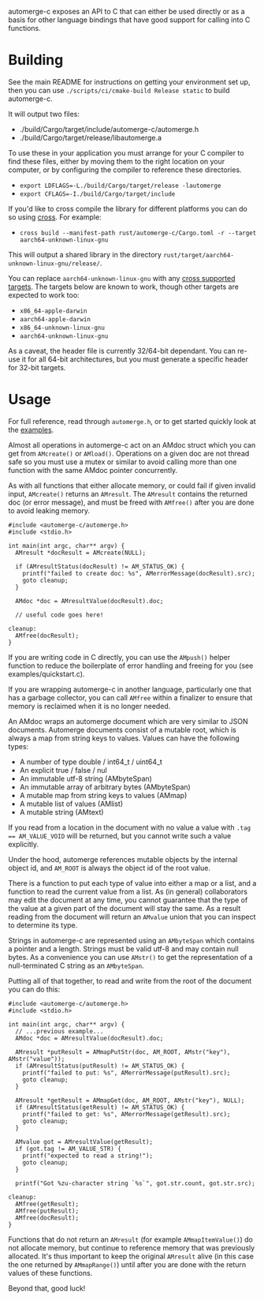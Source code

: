 automerge-c exposes an API to C that can either be used directly or as a basis
for other language bindings that have good support for calling into C functions.

# Building

See the main README for instructions on getting your environment set up, then
you can use `./scripts/ci/cmake-build Release static` to build automerge-c.

It will output two files:

- ./build/Cargo/target/include/automerge-c/automerge.h
- ./build/Cargo/target/release/libautomerge.a

To use these in your application you must arrange for your C compiler to find
these files, either by moving them to the right location on your computer, or
by configuring the compiler to reference these directories.

- `export LDFLAGS=-L./build/Cargo/target/release -lautomerge`
- `export CFLAGS=-I./build/Cargo/target/include`

If you'd like to cross compile the library for different platforms you can do so
using [cross](https://github.com/cross-rs/cross). For example:

- `cross build --manifest-path rust/automerge-c/Cargo.toml -r --target aarch64-unknown-linux-gnu`

This will output a shared library in the directory `rust/target/aarch64-unknown-linux-gnu/release/`.

You can replace `aarch64-unknown-linux-gnu` with any [cross supported targets](https://github.com/cross-rs/cross#supported-targets). The targets below are known to work, though other targets are expected to work too:

- `x86_64-apple-darwin`
- `aarch64-apple-darwin`
- `x86_64-unknown-linux-gnu`
- `aarch64-unknown-linux-gnu`

As a caveat, the header file is currently 32/64-bit dependant. You can re-use it
for all 64-bit architectures, but you must generate a specific header for 32-bit
targets.

# Usage

For full reference, read through `automerge.h`, or to get started quickly look
at the
[examples](https://github.com/automerge/automerge-rs/tree/main/rust/automerge-c/examples).

Almost all operations in automerge-c act on an AMdoc struct which you can get
from `AMcreate()` or `AMload()`. Operations on a given doc are not thread safe
so you must use a mutex or similar to avoid calling more than one function with
the same AMdoc pointer concurrently.

As with all functions that either allocate memory, or could fail if given
invalid input, `AMcreate()` returns an `AMresult`. The `AMresult` contains the
returned doc (or error message), and must be freed with `AMfree()` after you are
done to avoid leaking memory.

```
#include <automerge-c/automerge.h>
#include <stdio.h>

int main(int argc, char** argv) {
  AMresult *docResult = AMcreate(NULL);

  if (AMresultStatus(docResult) != AM_STATUS_OK) {
    printf("failed to create doc: %s", AMerrorMessage(docResult).src);
    goto cleanup;
  }

  AMdoc *doc = AMresultValue(docResult).doc;

  // useful code goes here!

cleanup:
  AMfree(docResult);
}
```

If you are writing code in C directly, you can use the `AMpush()` helper
function to reduce the boilerplate of error handling and freeing for you (see
examples/quickstart.c).

If you are wrapping automerge-c in another language, particularly one that has a
garbage collector, you can call `AMfree` within a finalizer to ensure that memory
is reclaimed when it is no longer needed.

An AMdoc wraps an automerge document which are very similar to JSON documents.
Automerge documents consist of a mutable root, which is always a map from string
keys to values. Values can have the following types:

- A number of type double / int64_t / uint64_t
- An explicit true / false / nul
- An immutable utf-8 string (AMbyteSpan)
- An immutable array of arbitrary bytes (AMbyteSpan)
- A mutable map from string keys to values (AMmap)
- A mutable list of values (AMlist)
- A mutable string (AMtext)

If you read from a location in the document with no value a value with
`.tag == AM_VALUE_VOID` will be returned, but you cannot write such a value explicitly.

Under the hood, automerge references mutable objects by the internal object id,
and `AM_ROOT` is always the object id of the root value.

There is a function to put each type of value into either a map or a list, and a
function to read the current value from a list. As (in general) collaborators
may edit the document at any time, you cannot guarantee that the type of the
value at a given part of the document will stay the same. As a result reading
from the document will return an `AMvalue` union that you can inspect to
determine its type.

Strings in automerge-c are represented using an `AMbyteSpan` which contains a
pointer and a length. Strings must be valid utf-8 and may contain null bytes.
As a convenience you can use `AMstr()` to get the representation of a
null-terminated C string as an `AMbyteSpan`.

Putting all of that together, to read and write from the root of the document
you can do this:

```
#include <automerge-c/automerge.h>
#include <stdio.h>

int main(int argc, char** argv) {
  // ...previous example...
  AMdoc *doc = AMresultValue(docResult).doc;

  AMresult *putResult = AMmapPutStr(doc, AM_ROOT, AMstr("key"), AMstr("value"));
  if (AMresultStatus(putResult) != AM_STATUS_OK) {
    printf("failed to put: %s", AMerrorMessage(putResult).src);
    goto cleanup;
  }

  AMresult *getResult = AMmapGet(doc, AM_ROOT, AMstr("key"), NULL);
  if (AMresultStatus(getResult) != AM_STATUS_OK) {
    printf("failed to get: %s", AMerrorMessage(getResult).src);
    goto cleanup;
  }

  AMvalue got = AMresultValue(getResult);
  if (got.tag != AM_VALUE_STR) {
    printf("expected to read a string!");
    goto cleanup;
  }

  printf("Got %zu-character string `%s`", got.str.count, got.str.src);

cleanup:
  AMfree(getResult);
  AMfree(putResult);
  AMfree(docResult);
}
```

Functions that do not return an `AMresult` (for example `AMmapItemValue()`) do
not allocate memory, but continue to reference memory that was previously
allocated. It's thus important to keep the original `AMresult` alive (in this
case the one returned by `AMmapRange()`) until after you are done with the return
values of these functions.

Beyond that, good luck!
